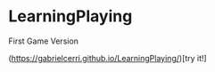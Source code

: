 # LearningPlaying
   First Game Version
   
  
 (https://gabrielcerri.github.io/LearningPlaying/)[try it!]
